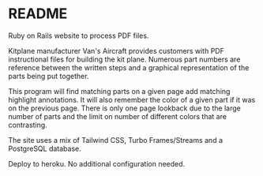 # README

Ruby on Rails website to process PDF files.

Kitplane manufacturer Van's Aircraft provides customers with PDF instructional
files for building the kit plane. Numerous part numbers are reference between
the written steps and a graphical representation of the parts being put
together.

This program will find matching parts on a given page add matching highlight
annotations. It will also remember the color of a given part if it was on the
previous page. There is only one page lookback due to the large number of parts
and the limit on number of different colors that are contrasting.

The site uses a mix of Tailwind CSS, Turbo Frames/Streams and a PostgreSQL database.

Deploy to heroku. No additional configuration needed.
